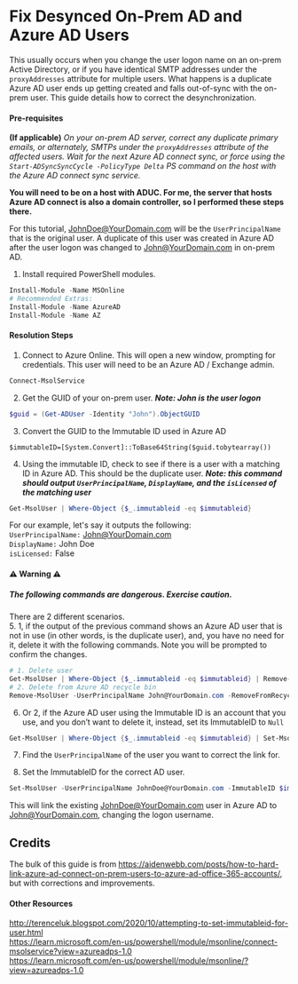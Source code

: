 # Fix Desynced On-Prem AD and Azure AD Users
This usually occurs when you change the user logon name on an on-prem Active Directory, or if you have identical SMTP addresses under the `proxyAddresses` attribute for multiple users.
What happens is a duplicate Azure AD user ends up getting created and falls out-of-sync with the on-prem user. This guide details how to correct the desynchronization.

#### Pre-requisites
**(If applicable)** *On your on-prem AD server, correct any duplicate primary emails, or alternately, SMTPs under the `proxyAddresses` attribute of the affected users. Wait for the next Azure AD connect sync, or force using the `Start-ADSyncSyncCycle -PolicyType Delta` PS command on the host with the Azure AD connect sync service.*


**You will need to be on a host with ADUC. For me, the server that hosts Azure AD connect is also a domain controller, so I performed these steps there.**  

For this tutorial, JohnDoe@YourDomain.com will be the `UserPrincipalName` that is the original user. A duplicate of this user was created in Azure AD after the user logon was changed to John@YourDomain.com in on-prem AD.  

1. Install required PowerShell modules.
```PowerShell
Install-Module -Name MSOnline
# Recommended Extras:
Install-Module -Name AzureAD
Install-Module -Name AZ
```

#### Resolution Steps
1. Connect to Azure Online. This will open a new window, prompting for credentials. This user will need to be an Azure AD / Exchange admin.
```PowerShell
Connect-MsolService
```
2. Get the GUID of your on-prem user. *__Note: John is the user logon__*
```PowerShell
$guid = (Get-ADUser -Identity "John").ObjectGUID
```
3. Convert the GUID to the Immutable ID used in Azure AD
```
$immutableID=[System.Convert]::ToBase64String($guid.tobytearray())
```
4. Using the immutable ID, check to see if there is a user with a matching ID in Azure AD. This should be the duplicate user. *__Note: this command should output `UserPrincipalName`, `DisplayName`, and the `isLicensed` of the matching user__*
```PowerShell
Get-MsolUser | Where-Object {$_.immutableid -eq $immutableid}
```
For our example, let's say it outputs the following:  
`UserPrincipalName:` John@YourDomain.com  
`DisplayName:` John Doe  
`isLicensed:` False
#### ⚠️ Warning ⚠️
##### The following commands are dangerous. Exercise caution.

There are 2 different scenarios.  
5. 1, if the output of the previous command shows an Azure AD user that is not in use (in other words, is the duplicate user), and, you have no need for it, delete it with the following commands. Note you will be prompted to confirm the changes.
```PowerShell
# 1. Delete user
Get-MsolUser | Where-Object {$_.immutableid -eq $immutableid} | Remove-MsolUser
# 2. Delete from Azure AD recycle bin
Remove-MsolUser -UserPrincipalName John@YourDomain.com -RemoveFromRecycleBin
```
6. Or 2, if the Azure AD user using the Immutable ID is an account that you use, and you don’t want to delete it, instead, set its ImmutableID to `Null`  
```PowerShell
Get-MsolUser | Where-Object {$_.immutableid -eq $immutableid} | Set-MsolUser -ImmutableId $null
```
7. Find the `UserPrincipalName` of the user you want to correct the link for.

8. Set the ImmutableID for the correct AD user.
```PowerShell
Set-MsolUser -UserPrincipalName JohnDoe@YourDomain.com -ImmutableID $immutableid
```
This will link the existing JohnDoe@YourDomain.com user in Azure AD to John@YourDomain.com, changing the logon username.






## Credits
The bulk of this guide is from https://aidenwebb.com/posts/how-to-hard-link-azure-ad-connect-on-prem-users-to-azure-ad-office-365-accounts/, but with corrections and improvements.  

#### Other Resources  
http://terenceluk.blogspot.com/2020/10/attempting-to-set-immutableid-for-user.html  
https://learn.microsoft.com/en-us/powershell/module/msonline/connect-msolservice?view=azureadps-1.0  
https://learn.microsoft.com/en-us/powershell/module/msonline/?view=azureadps-1.0
